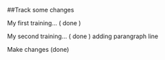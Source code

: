 ##Track some changes

My first training... ( done )

My second training... ( done )
    adding parangraph line

Make changes (done)
